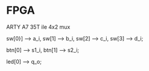 # FPGA
ARTY A7 35T ile 4x2 mux

sw[0}] --> a_i,
sw[1] --> b_i,
sw[2] --> c_i,
sw[3] --> d_i;

btn[0] --> s1_i,
btn[1] --> s2_i;

led[0] --> q_o;
